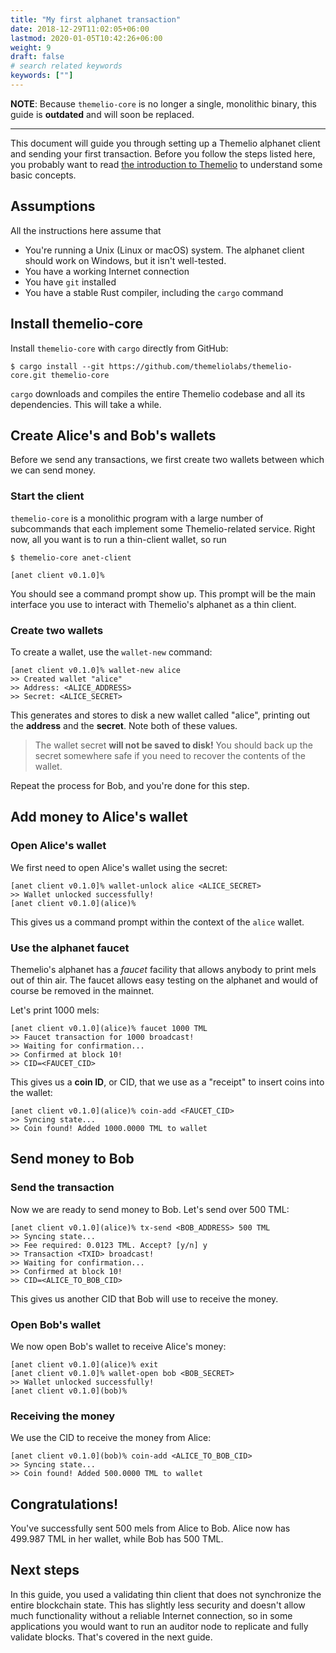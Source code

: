 ```yaml
---
title: "My first alphanet transaction"
date: 2018-12-29T11:02:05+06:00
lastmod: 2020-01-05T10:42:26+06:00
weight: 9
draft: false
# search related keywords
keywords: [""]
---
```


**NOTE**: Because `themelio-core` is no longer a single, monolithic binary, this guide is **outdated** and will soon be replaced.

---

This document will guide you through setting up a Themelio alphanet client and sending your first transaction. Before you follow the steps listed here, you probably want to read [the introduction to Themelio](./) to understand some basic concepts.

## Assumptions

All the instructions here assume that

- You're running a Unix \(Linux or macOS\) system. The alphanet client should work on Windows, but it isn't well-tested.
- You have a working Internet connection
- You have `git` installed
- You have a stable Rust compiler, including the `cargo` command

## Install themelio-core

Install `themelio-core` with `cargo` directly from GitHub:

```text
$ cargo install --git https://github.com/themeliolabs/themelio-core.git themelio-core
```

`cargo` downloads and compiles the entire Themelio codebase and all its dependencies. This will take a while.

## Create Alice's and Bob's wallets

Before we send any transactions, we first create two wallets between which we can send money.

### Start the client

`themelio-core` is a monolithic program with a large number of subcommands that each implement some Themelio-related service. Right now, all you want is to run a thin-client wallet, so run

```text
$ themelio-core anet-client

[anet client v0.1.0]%
```

You should see a command prompt show up. This prompt will be the main interface you use to interact with Themelio's alphanet as a thin client.

### Create two wallets

To create a wallet, use the `wallet-new` command:

```text
[anet client v0.1.0]% wallet-new alice
>> Created wallet "alice"
>> Address: <ALICE_ADDRESS>
>> Secret: <ALICE_SECRET>
```

This generates and stores to disk a new wallet called "alice", printing out the **address** and the **secret**. Note both of these values.

> The wallet secret **will not be saved to disk!** You should back up the secret somewhere safe if you need to recover the contents of the wallet.

Repeat the process for Bob, and you're done for this step.

## Add money to Alice's wallet

### Open Alice's wallet

We first need to open Alice's wallet using the secret:

```text
[anet client v0.1.0]% wallet-unlock alice <ALICE_SECRET>
>> Wallet unlocked successfully!
[anet client v0.1.0](alice)%
```

This gives us a command prompt within the context of the `alice` wallet.

### Use the alphanet faucet

Themelio's alphanet has a _faucet_ facility that allows anybody to print mels out of thin air. The faucet allows easy testing on the alphanet and would of course be removed in the mainnet.

Let's print 1000 mels:

```text
[anet client v0.1.0](alice)% faucet 1000 TML
>> Faucet transaction for 1000 broadcast!
>> Waiting for confirmation...
>> Confirmed at block 10!
>> CID=<FAUCET_CID>
```

This gives us a **coin ID**, or CID, that we use as a "receipt" to insert coins into the wallet:

```text
[anet client v0.1.0](alice)% coin-add <FAUCET_CID>
>> Syncing state...
>> Coin found! Added 1000.0000 TML to wallet
```

## Send money to Bob

### Send the transaction

Now we are ready to send money to Bob. Let's send over 500 TML:

```text
[anet client v0.1.0](alice)% tx-send <BOB_ADDRESS> 500 TML
>> Syncing state...
>> Fee required: 0.0123 TML. Accept? [y/n] y
>> Transaction <TXID> broadcast!
>> Waiting for confirmation...
>> Confirmed at block 10!
>> CID=<ALICE_TO_BOB_CID>
```

This gives us another CID that Bob will use to receive the money.

### Open Bob's wallet

We now open Bob's wallet to receive Alice's money:

```text
[anet client v0.1.0](alice)% exit
[anet client v0.1.0]% wallet-open bob <BOB_SECRET>
>> Wallet unlocked successfully!
[anet client v0.1.0](bob)%
```

### Receiving the money

We use the CID to receive the money from Alice:

```text
[anet client v0.1.0](bob)% coin-add <ALICE_TO_BOB_CID>
>> Syncing state...
>> Coin found! Added 500.0000 TML to wallet
```

## Congratulations!

You've successfully sent 500 mels from Alice to Bob. Alice now has 499.987 TML in her wallet, while Bob has 500 TML.

## Next steps

In this guide, you used a validating thin client that does not synchronize the entire blockchain state. This has slightly less security and doesn't allow much functionality without a reliable Internet connection, so in some applications you would want to run an auditor node to replicate and fully validate blocks. That's covered in the next guide.
